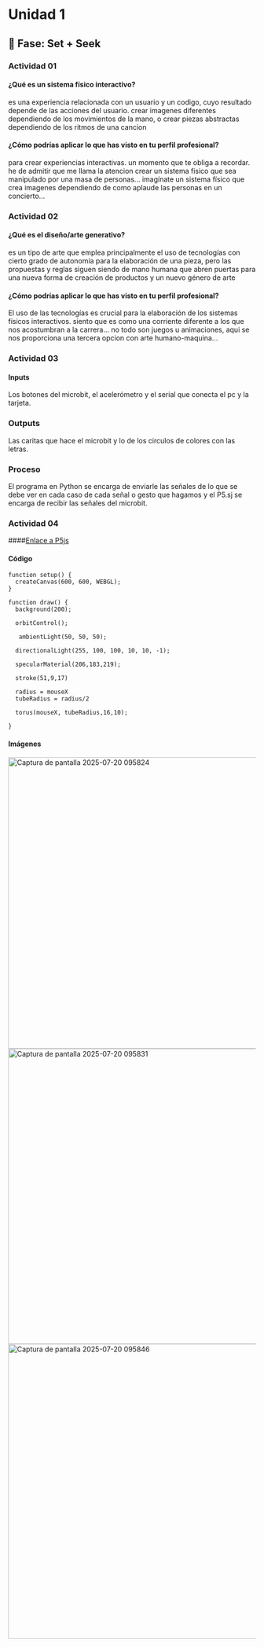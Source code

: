 # Unidad 1

## 🔎 Fase: Set + Seek

### Actividad 01

#### ¿Qué es un sistema físico interactivo?
es una experiencia relacionada con un usuario y un codigo, cuyo resultado depende de las acciones del usuario. crear imagenes diferentes dependiendo de los movimientos de la mano, o crear piezas abstractas dependiendo de los ritmos de una cancion

#### ¿Cómo podrías aplicar lo que has visto en tu perfil profesional?
para crear experiencias interactivas. un momento que te obliga a recordar. he de admitir que me llama la atencion crear un sistema fisico que sea manipulado por una masa de personas... imagínate un sistema físico que crea imagenes dependiendo de como aplaude las personas en un concierto... 

### Actividad 02

#### ¿Qué es el diseño/arte generativo?
es un tipo de arte que emplea principalmente el uso de tecnologías con cierto grado de autonomía para la elaboración de una pieza, pero las propuestas y reglas siguen siendo de mano humana que abren puertas para una nueva forma de creación de productos y un nuevo género de arte

#### ¿Cómo podrías aplicar lo que has visto en tu perfil profesional?
El uso de las tecnologías es crucial para la elaboración de los sistemas físicos interactivos. siento que es como una corriente diferente a los que nos acostumbran a la carrera... no todo son juegos u animaciones, aqui se nos proporciona una tercera opcion con arte humano-maquina...

### Actividad 03

#### Inputs
Los botones del microbit, el acelerómetro y el serial que conecta el pc y la tarjeta.

### Outputs
Las caritas que hace el microbit y lo de los circulos de colores con las letras.

### Proceso
El programa en Python se encarga de enviarle las señales de lo que se debe ver en cada caso de cada señal o gesto que hagamos y el P5.sj se encarga de recibir las señales del microbit.

### Actividad 04

####[Enlace a P5js](https://editor.p5js.org/Adrestiality/sketches/0W3UMoq6-)

#### Código
```
function setup() {
  createCanvas(600, 600, WEBGL);
}

function draw() {
  background(200);

  orbitControl();
  
   ambientLight(50, 50, 50);

  directionalLight(255, 100, 100, 10, 10, -1);
 
  specularMaterial(206,183,219);
  
  stroke(51,9,17)

  radius = mouseX
  tubeRadius = radius/2
  
  torus(mouseX, tubeRadius,16,10);
  
}
```
#### Imágenes
<img width="590" height="593" alt="Captura de pantalla 2025-07-20 095824" src="https://github.com/user-attachments/assets/aa5bc0ef-1cc4-4747-a70c-9908a7fcf04f" />

<img width="608" height="601" alt="Captura de pantalla 2025-07-20 095831" src="https://github.com/user-attachments/assets/8c4616ef-6147-4186-b453-2afbe9a95b22" />

<img width="599" height="600" alt="Captura de pantalla 2025-07-20 095846" src="https://github.com/user-attachments/assets/71c84048-0ca3-49fc-a361-22f46723b65f" />


